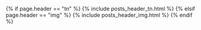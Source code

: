 {% if page.header == "tn" %}
    {% include posts_header_tn.html %}
{% elsif page.header == "img" %}
    {% include posts_header_img.html %}
{% endif %}

